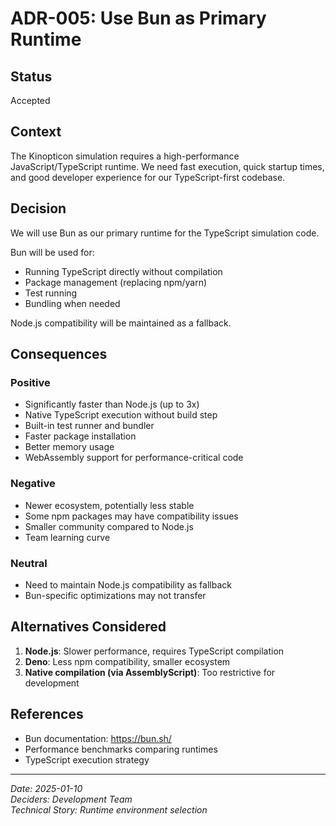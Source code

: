 # ADR-005: Use Bun as Primary Runtime

## Status
Accepted

## Context
The Kinopticon simulation requires a high-performance JavaScript/TypeScript runtime. We need fast execution, quick startup times, and good developer experience for our TypeScript-first codebase.

## Decision
We will use Bun as our primary runtime for the TypeScript simulation code.

Bun will be used for:
- Running TypeScript directly without compilation
- Package management (replacing npm/yarn)
- Test running
- Bundling when needed

Node.js compatibility will be maintained as a fallback.

## Consequences

### Positive
- Significantly faster than Node.js (up to 3x)
- Native TypeScript execution without build step
- Built-in test runner and bundler
- Faster package installation
- Better memory usage
- WebAssembly support for performance-critical code

### Negative  
- Newer ecosystem, potentially less stable
- Some npm packages may have compatibility issues
- Smaller community compared to Node.js
- Team learning curve

### Neutral
- Need to maintain Node.js compatibility as fallback
- Bun-specific optimizations may not transfer

## Alternatives Considered
1. **Node.js**: Slower performance, requires TypeScript compilation
2. **Deno**: Less npm compatibility, smaller ecosystem
3. **Native compilation (via AssemblyScript)**: Too restrictive for development

## References
- Bun documentation: https://bun.sh/
- Performance benchmarks comparing runtimes
- TypeScript execution strategy

---
*Date: 2025-01-10*  
*Deciders: Development Team*  
*Technical Story: Runtime environment selection*
